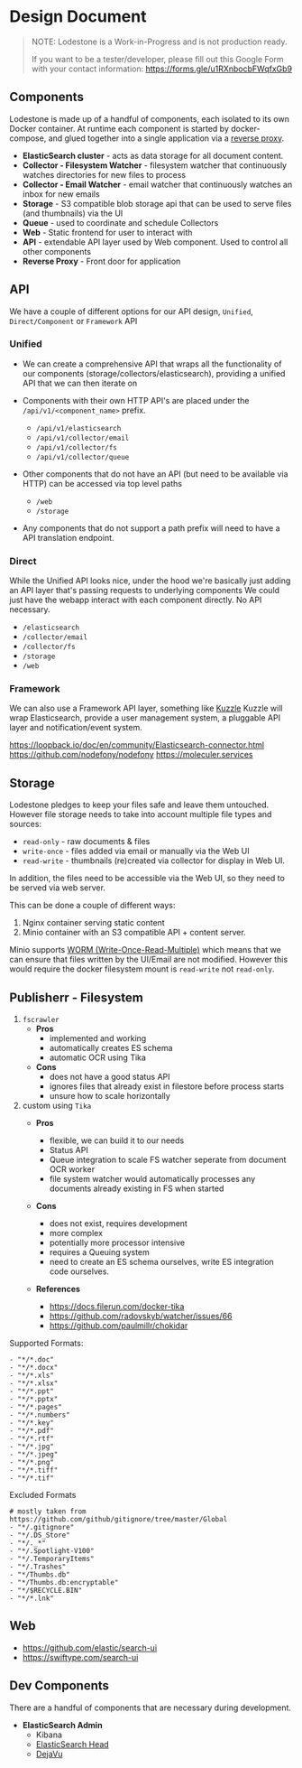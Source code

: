 # Design Document

> NOTE: Lodestone is a Work-in-Progress and is not production ready.
>
> If you want to be a tester/developer, please fill out this Google Form with your contact information: https://forms.gle/u1RXnbocbFWqfxGb9

## Components

Lodestone is made up of a handful of components, each isolated to its own Docker container.
At runtime each component is started by docker-compose, and glued together into a single application via a [reverse proxy](https://github.com/AnalogJ/lodestone/issues/31).

- **ElasticSearch cluster** - acts as data storage for all document content.
- **Collector - Filesystem Watcher** - filesystem watcher that continuously watches directories for new files to process
- **Collector - Email Watcher** - email watcher that continuously watches an inbox for new emails
- **Storage** - S3 compatible blob storage api that can be used to serve files (and thumbnails) via the UI
- **Queue** - used to coordinate and schedule Collectors
- **Web** - Static frontend for user to interact with
- **API** - extendable API layer used by Web component. Used to control all other components
- **Reverse Proxy** - Front door for application

## API

We have a couple of different options for our API design, `Unified`, `Direct/Component` or `Framework` API

### Unified

- We can create a comprehensive API that wraps all the functionality of our components (storage/collectors/elasticsearch),
providing a unified API that we can then iterate on
- Components with their own HTTP API's are placed under the `/api/v1/<component_name>` prefix.

    - `/api/v1/elasticsearch`
    - `/api/v1/collector/email`
    - `/api/v1/collector/fs`
    - `/api/v1/collector/queue`

- Other components that do not have an API (but need to be available via HTTP) can be accessed via top level paths

    - `/web`
    - `/storage`

- Any components that do not support a path prefix will need to have a API translation endpoint.

### Direct
While the Unified API looks nice, under the hood we're basically just adding an API layer that's passing requests to underlying components
We could just have the webapp interact with each component directly. No API necessary.

- `/elasticsearch`
- `/collector/email`
- `/collector/fs`
- `/storage`
- `/web`

### Framework
We can also use a Framework API layer, something like [Kuzzle](https://kuzzle.io/products/by-features/database-and-search-api/)
Kuzzle will wrap Elasticsearch, provide a user management system, a pluggable API layer and notification/event system.

https://loopback.io/doc/en/community/Elasticsearch-connector.html
https://github.com/nodefony/nodefony
https://moleculer.services


## Storage

Lodestone pledges to keep your files safe and leave them untouched. However file storage needs to take into account
multiple file types and sources:

- `read-only` - raw documents & files
- `write-once` - files added via email or manually via the Web UI
- `read-write` - thumbnails (re)created via collector for display in Web UI.

In addition, the files need to be accessible via the Web UI, so they need to be served via web server.

This can be done a couple of different ways:

1. Nginx container serving static content
2. Minio container with an S3 compatible API + content server.

Minio supports [WORM (Write-Once-Read-Multiple)](https://docs.min.io/docs/minio-server-configuration-guide.html#Worm) which
means that we can ensure that files written by the UI/Email are not modified.
However this would require the docker filesystem mount is `read-write` not `read-only`.

## Publisherr - Filesystem

1. `fscrawler`
    - **Pros**
        - implemented and working
        - automatically creates ES schema
        - automatic OCR using Tika
    - **Cons**
        - does not have a good status API
        - ignores files that already exist in filestore before process starts
        - unsure how to scale horizontally
2. custom using `Tika`
    - **Pros**
        - flexible, we can build it to our needs
        - Status API
        - Queue integration to scale FS watcher seperate from document OCR worker
        - file system watcher would automatically processes any documents already existing in FS when started
    - **Cons**
        - does not exist, requires development
        - more complex
        - potentially more processor intensive
        - requires a Queuing system
        - need to create an ES schema ourselves, write ES integration code ourselves.

    - **References**
        - https://docs.filerun.com/docker-tika
        - https://github.com/radovskyb/watcher/issues/66
        - https://github.com/paulmillr/chokidar

Supported Formats:

    - "*/*.doc"
    - "*/*.docx"
    - "*/*.xls"
    - "*/*.xlsx"
    - "*/*.ppt"
    - "*/*.pptx"
    - "*/*.pages"
    - "*/*.numbers"
    - "*/*.key"
    - "*/*.pdf"
    - "*/*.rtf"
    - "*/*.jpg"
    - "*/*.jpeg"
    - "*/*.png"
    - "*/*.tiff"
    - "*/*.tif"

Excluded Formats

    # mostly taken from https://github.com/github/gitignore/tree/master/Global
    - "*/.gitignore"
    - "*/.DS_Store"
    - "*/._*"
    - "*/.Spotlight-V100"
    - "*/.TemporaryItems"
    - "*/.Trashes"
    - "*/Thumbs.db"
    - "*/Thumbs.db:encryptable"
    - "*/$RECYCLE.BIN"
    - "*/*.lnk"


## Web
- https://github.com/elastic/search-ui
- https://swiftype.com/search-ui

## Dev Components

There are a handful of components that are necessary during development.

- **ElasticSearch Admin**
    - Kibana
    - [ElasticSearch Head](http://mobz.github.io/elasticsearch-head/)
    - [DejaVu](https://github.com/appbaseio/dejavu)


